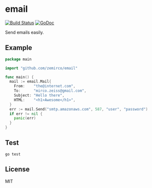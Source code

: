 
# email

[![Build Status](https://travis-ci.org/zemirco/email.svg)](https://travis-ci.org/zemirco/email)
[![GoDoc](https://godoc.org/github.com/zemirco/email?status.svg)](https://godoc.org/github.com/zemirco/email)

Send emails easily.

## Example

```go
package main

import "github.com/zemirco/email"

func main() {
  mail := email.Mail{
    From:    "the@internet.com",
    To:      "mirco.zeiss@gmail.com",
    Subject: "Hello there",
    HTML:    "<h1>Awesome</h1>",
  }
  err := mail.Send("smtp.amazonaws.com", 587, "user", "password")
  if err != nil {
    panic(err)
  }
}
```

## Test

`go test`

## License

MIT
